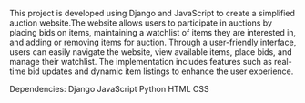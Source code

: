 This project is developed using Django and JavaScript to create a simplified auction website.The website allows users to participate in auctions by placing bids on items, maintaining a watchlist of items they are interested in, and adding or removing items for auction.
Through a user-friendly interface, users can easily navigate the website, view available items, place bids, and manage their watchlist.
The implementation includes features such as real-time bid updates and dynamic item listings to enhance the user experience.

Dependencies:
Django
JavaScript
Python
HTML
CSS


